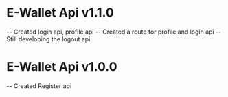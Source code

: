 # E-Wallet Api v1.1.0

-- Created login api, profile api
-- Created a route for profile and login api
-- Still developing the logout api

# E-Wallet Api v1.0.0

-- Created Register api
